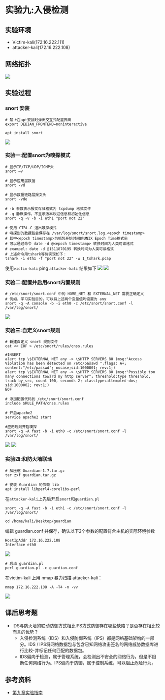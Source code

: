 # 实验九:入侵检测
## 实验环境
- Victim-kali(172.16.222.111)
- attacker-kali(172.16.222.108)
## 网络拓扑
![](img/nw.png)

## 实验过程

### snort 安装
```
# 禁止在apt安装时弹出交互式配置界面
export DEBIAN_FRONTEND=noninteractive

apt install snort
```
![](img/snort.png)

### 实验一:配置snort为嗅探模式
```
# 显示IP/TCP/UDP/ICMP头
snort –v

# 显示应用层数据
snort -vd

# 显示数据链路层报文头
snort -vde

# -b 参数表示报文存储格式为 tcpdump 格式文件
# -q 静默操作，不显示版本欢迎信息和初始化信息
snort -q -v -b -i eth1 "port not 22"

# 使用 CTRL-C 退出嗅探模式
# 嗅探到的数据包会保存在 /var/log/snort/snort.log.<epoch timestamp>
# 其中<epoch timestamp>为抓包开始时间的UNIX Epoch Time格式串
# 可以通过命令 date -d @<epoch timestamp> 转换时间为人类可读格式
# exampel: date -d @1511870195 转换时间为人类可读格式
# 上述命令用tshark等价实现如下：
tshark -i eth1 -f "port not 22" -w 1_tshark.pcap
```
使用`victim-kali` ping `attacker-kali` 结果如下
![](img/snort-v-res.png)
![](img/snort-a-res.png)
### 实验二:配置并启用snort内置规则
```
# /etc/snort/snort.conf 中的 HOME_NET 和 EXTERNAL_NET 需要正确定义
# 例如，学习实验目的，可以将上述两个变量值均设置为 any
snort -q -A console -b -i eth0 -c /etc/snort/snort.conf -l /var/log/snort/
```
![](img/any.png)

### 实验三:自定义snort规则
```
# 新建自定义 snort 规则文件
cat << EOF > /etc/snort/rules/cnss.rules

#INSERT
alert tcp \$EXTERNAL_NET any -> \$HTTP_SERVERS 80 (msg:"Access Violation has been detected on /etc/passwd ";flags: A+; content:"/etc/passwd"; nocase;sid:1000001; rev:1;)
alert tcp \$EXTERNAL_NET any -> \$HTTP_SERVERS 80 (msg:"Possible too many connections toward my http server"; threshold:type threshold, track by_src, count 100, seconds 2; classtype:attempted-dos; sid:1000002; rev:1;)
EOF

# 添加配置代码到 /etc/snort/snort.conf
include $RULE_PATH/cnss.rules

# 开启apache2
service apache2 start

#应用规则开启嗅探
snort -q -A fast -b -i eth0 -c /etc/snort/snort.conf -l /var/log/snort/

```
![](img/cnss-rules.png)
![](img/cnss-res.png)
### 实验四:和防火墙联动

```
# 解压缩 Guardian-1.7.tar.gz
tar zxf guardian.tar.gz

# 安装 Guardian 的依赖 lib
apt install libperl4-corelibs-perl
```
在`attacker-kali`上先后开启`snort`和`guardian.pl`
```
snort -q -A fast -b -i eth1 -c /etc/snort/snort.conf -l /var/log/snort/
```
```
cd /home/kali/Desktop/guardian
```

编辑 guardian.conf 并保存，确认以下2个参数的配置符合主机的实际环境参数
```
HostIpAddr 172.16.222.108
Interface eth0
```
![](img/guardian.png)
```
# 启动 guardian.pl
perl guardian.pl -c guardian.conf
```
在victim-kali 上用 nmap 暴力扫描 attacker-kali：
```
nmap 172.16.222.108 -A -T4 -n -vv
```
![](img/res.png)
## 课后思考题
- IDS与防火墙的联动防御方式相比IPS方式防御存在哪些缺陷？是否存在相比较而言的优势？
    - 入侵检测系统（IDS）和入侵防御系统（IPS）都是网络基础架构的一部分。IDS / IPS将网络数据包与包含已知网络攻击签名的网络威胁数据库进行比较-并标记任何匹配的数据包。
    - IDS偏向于检测，属于管理系统，会检测出不安全的网络行为，但是不阻断任何网络行为。IPS偏向于防御，属于控制系统，可以阻止危险行为。
## 参考资料
- [第九章实验指南](https://c4pr1c3.gitee.io/cuc-ns/chap0x09/exp.html)
